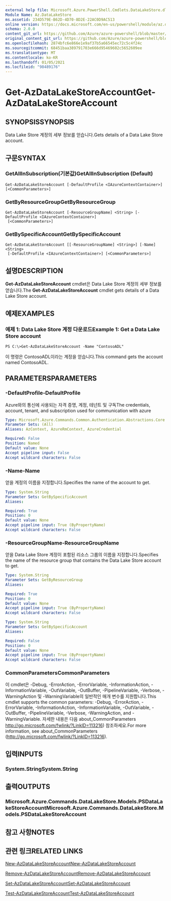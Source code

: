 ```yaml
---
external help file: Microsoft.Azure.PowerShell.Cmdlets.DataLakeStore.dll-Help.xml
Module Name: Az.DataLakeStore
ms.assetid: 234D579E-B62D-4D70-8D2E-22AC0D9AC513
online version: https://docs.microsoft.com/en-us/powershell/module/az.datalakestore/get-azdatalakestoreaccount
schema: 2.0.0
content_git_url: https://github.com/Azure/azure-powershell/blob/master/src/DataLakeStore/DataLakeStore/help/Get-AzDataLakeStoreAccount.md
original_content_git_url: https://github.com/Azure/azure-powershell/blob/master/src/DataLakeStore/DataLakeStore/help/Get-AzDataLakeStoreAccount.md
ms.openlocfilehash: 2874bfc6e866e1e9af37b5a66545ec72c5c4f24c
ms.sourcegitcommit: 68451baa389791703e666d95469602c5652609ee
ms.translationtype: MT
ms.contentlocale: ko-KR
ms.lasthandoff: 01/05/2021
ms.locfileid: "98489176"
---
```

# <span data-ttu-id="edc9c-101">Get-AzDataLakeStoreAccount</span><span class="sxs-lookup"><span data-stu-id="edc9c-101">Get-AzDataLakeStoreAccount</span></span>

## <span data-ttu-id="edc9c-102">SYNOPSIS</span><span class="sxs-lookup"><span data-stu-id="edc9c-102">SYNOPSIS</span></span>
<span data-ttu-id="edc9c-103">Data Lake Store 계정의 세부 정보를 얻습니다.</span><span class="sxs-lookup"><span data-stu-id="edc9c-103">Gets details of a Data Lake Store account.</span></span>

## <span data-ttu-id="edc9c-104">구문</span><span class="sxs-lookup"><span data-stu-id="edc9c-104">SYNTAX</span></span>

### <span data-ttu-id="edc9c-105">GetAllInSubscription(기본값)</span><span class="sxs-lookup"><span data-stu-id="edc9c-105">GetAllInSubscription (Default)</span></span>
```
Get-AzDataLakeStoreAccount [-DefaultProfile <IAzureContextContainer>] [<CommonParameters>]
```

### <span data-ttu-id="edc9c-106">GetByResourceGroup</span><span class="sxs-lookup"><span data-stu-id="edc9c-106">GetByResourceGroup</span></span>
```
Get-AzDataLakeStoreAccount [-ResourceGroupName] <String> [-DefaultProfile <IAzureContextContainer>]
 [<CommonParameters>]
```

### <span data-ttu-id="edc9c-107">GetBySpecificAccount</span><span class="sxs-lookup"><span data-stu-id="edc9c-107">GetBySpecificAccount</span></span>
```
Get-AzDataLakeStoreAccount [[-ResourceGroupName] <String>] [-Name] <String>
 [-DefaultProfile <IAzureContextContainer>] [<CommonParameters>]
```

## <span data-ttu-id="edc9c-108">설명</span><span class="sxs-lookup"><span data-stu-id="edc9c-108">DESCRIPTION</span></span>
<span data-ttu-id="edc9c-109">**Get-AzDataLakeStoreAccount** cmdlet은 Data Lake Store 계정의 세부 정보를 얻습니다.</span><span class="sxs-lookup"><span data-stu-id="edc9c-109">The **Get-AzDataLakeStoreAccount** cmdlet gets details of a Data Lake Store account.</span></span>

## <span data-ttu-id="edc9c-110">예제</span><span class="sxs-lookup"><span data-stu-id="edc9c-110">EXAMPLES</span></span>

### <span data-ttu-id="edc9c-111">예제 1: Data Lake Store 계정 다운로드</span><span class="sxs-lookup"><span data-stu-id="edc9c-111">Example 1: Get a Data Lake Store account</span></span>
```
PS C:\>Get-AzDataLakeStoreAccount -Name "ContosoADL"
```

<span data-ttu-id="edc9c-112">이 명령은 ContosoADL이라는 계정을 얻습니다.</span><span class="sxs-lookup"><span data-stu-id="edc9c-112">This command gets the account named ContosoADL.</span></span>

## <span data-ttu-id="edc9c-113">PARAMETERS</span><span class="sxs-lookup"><span data-stu-id="edc9c-113">PARAMETERS</span></span>

### <span data-ttu-id="edc9c-114">-DefaultProfile</span><span class="sxs-lookup"><span data-stu-id="edc9c-114">-DefaultProfile</span></span>
<span data-ttu-id="edc9c-115">Azure와의 통신에 사용되는 자격 증명, 계정, 테넌트 및 구독</span><span class="sxs-lookup"><span data-stu-id="edc9c-115">The credentials, account, tenant, and subscription used for communication with azure</span></span>

```yaml
Type: Microsoft.Azure.Commands.Common.Authentication.Abstractions.Core.IAzureContextContainer
Parameter Sets: (All)
Aliases: AzContext, AzureRmContext, AzureCredential

Required: False
Position: Named
Default value: None
Accept pipeline input: False
Accept wildcard characters: False
```

### <span data-ttu-id="edc9c-116">-Name</span><span class="sxs-lookup"><span data-stu-id="edc9c-116">-Name</span></span>
<span data-ttu-id="edc9c-117">얻을 계정의 이름을 지정합니다.</span><span class="sxs-lookup"><span data-stu-id="edc9c-117">Specifies the name of the account to get.</span></span>

```yaml
Type: System.String
Parameter Sets: GetBySpecificAccount
Aliases:

Required: True
Position: 0
Default value: None
Accept pipeline input: True (ByPropertyName)
Accept wildcard characters: False
```

### <span data-ttu-id="edc9c-118">-ResourceGroupName</span><span class="sxs-lookup"><span data-stu-id="edc9c-118">-ResourceGroupName</span></span>
<span data-ttu-id="edc9c-119">얻을 Data Lake Store 계정이 포함된 리소스 그룹의 이름을 지정합니다.</span><span class="sxs-lookup"><span data-stu-id="edc9c-119">Specifies the name of the resource group that contains the Data Lake Store account to get.</span></span>

```yaml
Type: System.String
Parameter Sets: GetByResourceGroup
Aliases:

Required: True
Position: 0
Default value: None
Accept pipeline input: True (ByPropertyName)
Accept wildcard characters: False
```

```yaml
Type: System.String
Parameter Sets: GetBySpecificAccount
Aliases:

Required: False
Position: 0
Default value: None
Accept pipeline input: True (ByPropertyName)
Accept wildcard characters: False
```

### <span data-ttu-id="edc9c-120">CommonParameters</span><span class="sxs-lookup"><span data-stu-id="edc9c-120">CommonParameters</span></span>
<span data-ttu-id="edc9c-121">이 cmdlet은 -Debug, -ErrorAction, -ErrorVariable, -InformationAction, -InformationVariable, -OutVariable, -OutBuffer, -PipelineVariable, -Verbose, -WarningAction 및 -WarningVariable의 일반적인 매개 변수를 지원합니다.</span><span class="sxs-lookup"><span data-stu-id="edc9c-121">This cmdlet supports the common parameters: -Debug, -ErrorAction, -ErrorVariable, -InformationAction, -InformationVariable, -OutVariable, -OutBuffer, -PipelineVariable, -Verbose, -WarningAction, and -WarningVariable.</span></span> <span data-ttu-id="edc9c-122">자세한 내용은 다음 about_CommonParameters http://go.microsoft.com/fwlink/?LinkID=113216) 참조하세요.</span><span class="sxs-lookup"><span data-stu-id="edc9c-122">For more information, see about_CommonParameters (http://go.microsoft.com/fwlink/?LinkID=113216).</span></span>

## <span data-ttu-id="edc9c-123">입력</span><span class="sxs-lookup"><span data-stu-id="edc9c-123">INPUTS</span></span>

### <span data-ttu-id="edc9c-124">System.String</span><span class="sxs-lookup"><span data-stu-id="edc9c-124">System.String</span></span>

## <span data-ttu-id="edc9c-125">출력</span><span class="sxs-lookup"><span data-stu-id="edc9c-125">OUTPUTS</span></span>

### <span data-ttu-id="edc9c-126">Microsoft.Azure.Commands.DataLakeStore.Models.PSDataLakeStoreAccount</span><span class="sxs-lookup"><span data-stu-id="edc9c-126">Microsoft.Azure.Commands.DataLakeStore.Models.PSDataLakeStoreAccount</span></span>

## <span data-ttu-id="edc9c-127">참고 사항</span><span class="sxs-lookup"><span data-stu-id="edc9c-127">NOTES</span></span>

## <span data-ttu-id="edc9c-128">관련 링크</span><span class="sxs-lookup"><span data-stu-id="edc9c-128">RELATED LINKS</span></span>

[<span data-ttu-id="edc9c-129">New-AzDataLakeStoreAccount</span><span class="sxs-lookup"><span data-stu-id="edc9c-129">New-AzDataLakeStoreAccount</span></span>](./New-AzDataLakeStoreAccount.md)

[<span data-ttu-id="edc9c-130">Remove-AzDataLakeStoreAccount</span><span class="sxs-lookup"><span data-stu-id="edc9c-130">Remove-AzDataLakeStoreAccount</span></span>](./Remove-AzDataLakeStoreAccount.md)

[<span data-ttu-id="edc9c-131">Set-AzDataLakeStoreAccount</span><span class="sxs-lookup"><span data-stu-id="edc9c-131">Set-AzDataLakeStoreAccount</span></span>](./Set-AzDataLakeStoreAccount.md)

[<span data-ttu-id="edc9c-132">Test-AzDataLakeStoreAccount</span><span class="sxs-lookup"><span data-stu-id="edc9c-132">Test-AzDataLakeStoreAccount</span></span>](./Test-AzDataLakeStoreAccount.md)


